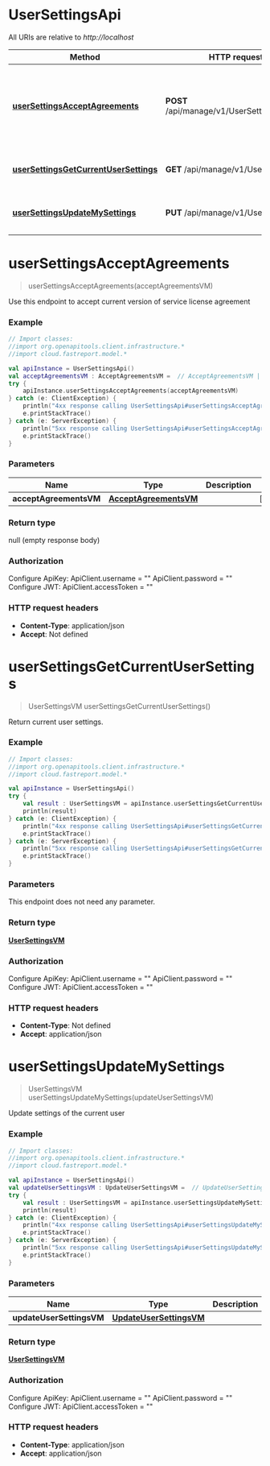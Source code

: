 # UserSettingsApi

All URIs are relative to *http://localhost*

Method | HTTP request | Description
------------- | ------------- | -------------
[**userSettingsAcceptAgreements**](UserSettingsApi.md#userSettingsAcceptAgreements) | **POST** /api/manage/v1/UserSettings/accept | Use this endpoint to accept current version of service license agreement
[**userSettingsGetCurrentUserSettings**](UserSettingsApi.md#userSettingsGetCurrentUserSettings) | **GET** /api/manage/v1/UserSettings | Return current user settings.
[**userSettingsUpdateMySettings**](UserSettingsApi.md#userSettingsUpdateMySettings) | **PUT** /api/manage/v1/UserSettings | Update settings of the current user


<a id="userSettingsAcceptAgreements"></a>
# **userSettingsAcceptAgreements**
> userSettingsAcceptAgreements(acceptAgreementsVM)

Use this endpoint to accept current version of service license agreement

### Example
```kotlin
// Import classes:
//import org.openapitools.client.infrastructure.*
//import cloud.fastreport.model.*

val apiInstance = UserSettingsApi()
val acceptAgreementsVM : AcceptAgreementsVM =  // AcceptAgreementsVM | 
try {
    apiInstance.userSettingsAcceptAgreements(acceptAgreementsVM)
} catch (e: ClientException) {
    println("4xx response calling UserSettingsApi#userSettingsAcceptAgreements")
    e.printStackTrace()
} catch (e: ServerException) {
    println("5xx response calling UserSettingsApi#userSettingsAcceptAgreements")
    e.printStackTrace()
}
```

### Parameters

Name | Type | Description  | Notes
------------- | ------------- | ------------- | -------------
 **acceptAgreementsVM** | [**AcceptAgreementsVM**](AcceptAgreementsVM.md)|  | [optional]

### Return type

null (empty response body)

### Authorization


Configure ApiKey:
    ApiClient.username = ""
    ApiClient.password = ""
Configure JWT:
    ApiClient.accessToken = ""

### HTTP request headers

 - **Content-Type**: application/json
 - **Accept**: Not defined

<a id="userSettingsGetCurrentUserSettings"></a>
# **userSettingsGetCurrentUserSettings**
> UserSettingsVM userSettingsGetCurrentUserSettings()

Return current user settings.

### Example
```kotlin
// Import classes:
//import org.openapitools.client.infrastructure.*
//import cloud.fastreport.model.*

val apiInstance = UserSettingsApi()
try {
    val result : UserSettingsVM = apiInstance.userSettingsGetCurrentUserSettings()
    println(result)
} catch (e: ClientException) {
    println("4xx response calling UserSettingsApi#userSettingsGetCurrentUserSettings")
    e.printStackTrace()
} catch (e: ServerException) {
    println("5xx response calling UserSettingsApi#userSettingsGetCurrentUserSettings")
    e.printStackTrace()
}
```

### Parameters
This endpoint does not need any parameter.

### Return type

[**UserSettingsVM**](UserSettingsVM.md)

### Authorization


Configure ApiKey:
    ApiClient.username = ""
    ApiClient.password = ""
Configure JWT:
    ApiClient.accessToken = ""

### HTTP request headers

 - **Content-Type**: Not defined
 - **Accept**: application/json

<a id="userSettingsUpdateMySettings"></a>
# **userSettingsUpdateMySettings**
> UserSettingsVM userSettingsUpdateMySettings(updateUserSettingsVM)

Update settings of the current user

### Example
```kotlin
// Import classes:
//import org.openapitools.client.infrastructure.*
//import cloud.fastreport.model.*

val apiInstance = UserSettingsApi()
val updateUserSettingsVM : UpdateUserSettingsVM =  // UpdateUserSettingsVM | 
try {
    val result : UserSettingsVM = apiInstance.userSettingsUpdateMySettings(updateUserSettingsVM)
    println(result)
} catch (e: ClientException) {
    println("4xx response calling UserSettingsApi#userSettingsUpdateMySettings")
    e.printStackTrace()
} catch (e: ServerException) {
    println("5xx response calling UserSettingsApi#userSettingsUpdateMySettings")
    e.printStackTrace()
}
```

### Parameters

Name | Type | Description  | Notes
------------- | ------------- | ------------- | -------------
 **updateUserSettingsVM** | [**UpdateUserSettingsVM**](UpdateUserSettingsVM.md)|  | [optional]

### Return type

[**UserSettingsVM**](UserSettingsVM.md)

### Authorization


Configure ApiKey:
    ApiClient.username = ""
    ApiClient.password = ""
Configure JWT:
    ApiClient.accessToken = ""

### HTTP request headers

 - **Content-Type**: application/json
 - **Accept**: application/json

